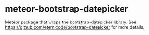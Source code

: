 meteor-bootstrap-datepicker
===========================

Meteor package that wraps the bootstrap-datepicker library. See https://github.com/eternicode/bootstrap-datepicker for
more details.
